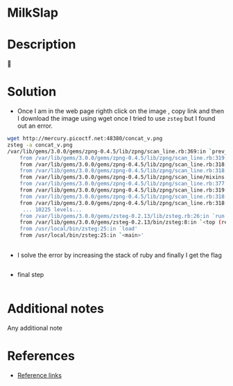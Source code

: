 # MilkSlap

# Description
🥛
# Solution

-  Once I  am in the web page righth click on the image , copy link and then I download the image using wget once I tried to use ```zsteg``` but I found out an error.

``` bash
wget http://mercury.picoctf.net:48380/concat_v.png
zsteg -a concat_v.png 
/var/lib/gems/3.0.0/gems/zpng-0.4.5/lib/zpng/scan_line.rb:369:in `prev_scanline_byte': stack level too deep (SystemStackError)
	from /var/lib/gems/3.0.0/gems/zpng-0.4.5/lib/zpng/scan_line.rb:319:in `block in decoded_bytes'
	from /var/lib/gems/3.0.0/gems/zpng-0.4.5/lib/zpng/scan_line.rb:318:in `upto'
	from /var/lib/gems/3.0.0/gems/zpng-0.4.5/lib/zpng/scan_line.rb:318:in `decoded_bytes'
	from /var/lib/gems/3.0.0/gems/zpng-0.4.5/lib/zpng/scan_line/mixins.rb:17:in `prev_scanline_byte'
	from /var/lib/gems/3.0.0/gems/zpng-0.4.5/lib/zpng/scan_line.rb:377:in `prev_scanline_byte'
	from /var/lib/gems/3.0.0/gems/zpng-0.4.5/lib/zpng/scan_line.rb:319:in `block in decoded_bytes'
	from /var/lib/gems/3.0.0/gems/zpng-0.4.5/lib/zpng/scan_line.rb:318:in `upto'
	from /var/lib/gems/3.0.0/gems/zpng-0.4.5/lib/zpng/scan_line.rb:318:in `decoded_bytes'
	 ... 10225 levels...
	from /var/lib/gems/3.0.0/gems/zsteg-0.2.13/lib/zsteg.rb:26:in `run'
	from /var/lib/gems/3.0.0/gems/zsteg-0.2.13/bin/zsteg:8:in `<top (required)>'
	from /usr/local/bin/zsteg:25:in `load'
	from /usr/local/bin/zsteg:25:in `<main>'
	
```

- I solve the error by increasing the stack of ruby and finally I get the flag

```bash

```

-  final step

```bash

```
# Additional notes

Any additional note
# References
- [Reference links](youtube.com)
